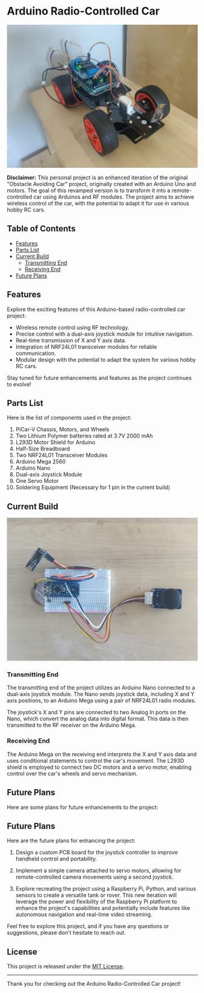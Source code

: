 
# Arduino Radio-Controlled Car

![Arduino Radio-Controlled Car](arduino-joystick-controlled-car-image.jpg)
 
**Disclaimer:**  This personal project is an enhanced iteration of the original "Obstacle Avoiding Car" project, originally created with an Arduino Uno and motors. The goal of this revamped version is to transform it into a remote-controlled car using Arduinos and RF modules. The project aims to achieve wireless control of the car, with the potential to adapt it for use in various hobby RC cars.

## Table of Contents
- [Features](#features)
- [Parts List](#parts-list)
- [Current Build](#current-build)
  - [Transmitting End](#transmitting-end)
  - [Receiving End](#receiving-end)
- [Future Plans](#future-plans)

## Features

Explore the exciting features of this Arduino-based radio-controlled car project:

- Wireless remote control using RF technology.
- Precise control with a dual-axis joystick module for intuitive navigation.
- Real-time transmission of X and Y axis data.
- Integration of NRF24L01 transceiver modules for reliable communication.
- Modular design with the potential to adapt the system for various hobby RC cars.

Stay tuned for future enhancements and features as the project continues to evolve!

## Parts List

Here is the list of components used in the project:

1. PiCar-V Chassis, Motors, and Wheels
2. Two Lithium Polymer batteries rated at 3.7V 2000 mAh
3. L293D Motor Shield for Arduino
4. Half-Size Breadboard
5. Two NRF24L01 Transceiver Modules
6. Arduino Mega 2560
7. Arduino Nano
8. Dual-axis Joystick Module
9. One Servo Motor
10. Soldering Equipment (Necessary for 1 pin in the current build)

## Current Build

![Current Build](joystick.jpg)

### Transmitting End

The transmitting end of the project utilizes an Arduino Nano connected to a dual-axis joystick module. The Nano sends joystick data, including X and Y axis positions, to an Arduino Mega using a pair of NRF24L01 radio modules. 

The joystick's X and Y pins are connected to two Analog In ports on the Nano, which convert the analog data into digital format. This data is then transmitted to the RF receiver on the Arduino Mega.

### Receiving End

The Arduino Mega on the receiving end interprets the X and Y axis data and uses conditional statements to control the car's movement. The L293D shield is employed to connect two DC motors and a servo motor, enabling control over the car's wheels and servo mechanism.

## Future Plans

Here are some plans for future enhancements to the project:
## Future Plans

Here are the future plans for enhancing the project:

1. Design a custom PCB board for the joystick controller to improve handheld control and portability.

2. Implement a simple camera attached to servo motors, allowing for remote-controlled camera movements using a second joystick.

3. Explore recreating the project using a Raspberry Pi, Python, and various sensors to create a versatile tank or rover. This new iteration will leverage the power and flexibility of the Raspberry Pi platform to enhance the project's capabilities and potentially include features like autonomous navigation and real-time video streaming.

Feel free to explore this project, and if you have any questions or suggestions, please don't hesitate to reach out.

## License

This project is released under the [MIT License](LICENSE).

---

Thank you for checking out the Arduino Radio-Controlled Car project!

